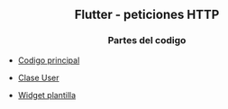 <h2 align="center">Flutter - peticiones HTTP</h2>

<h3 align="center">Partes del codigo</h3>

- [Codigo principal](/jhonSantander/flutterPeticionHTTP/lib/README.md)

- [Clase User](/jhonSantander/flutterPeticionHTTP/lib/model/README.md)

- [Widget plantilla](/jhonSantander/flutterPeticionHTTP/lib/widgets/README.md)

